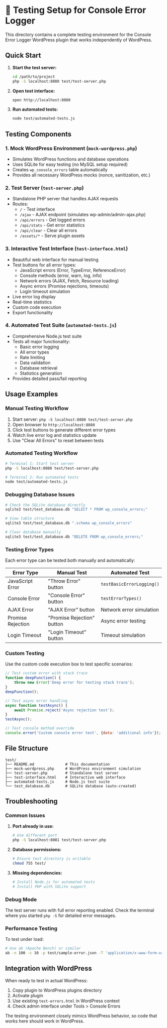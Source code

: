# 🧪 Testing Setup for Console Error Logger

This directory contains a complete testing environment for the Console Error Logger WordPress plugin that works independently of WordPress.

## Quick Start

1. **Start the test server:**
   ```bash
   cd /path/to/project
   php -S localhost:8080 test/test-server.php
   ```

2. **Open test interface:**
   ```bash
   open http://localhost:8080
   ```

3. **Run automated tests:**
   ```bash
   node test/automated-tests.js
   ```

## Testing Components

### 1. Mock WordPress Environment (`mock-wordpress.php`)
- Simulates WordPress functions and database operations
- Uses SQLite for easy testing (no MySQL setup required)
- Creates `wp_console_errors` table automatically
- Provides all necessary WordPress mocks (nonce, sanitization, etc.)

### 2. Test Server (`test-server.php`)
- Standalone PHP server that handles AJAX requests
- Routes:
  - `/` - Test interface
  - `/ajax` - AJAX endpoint (simulates wp-admin/admin-ajax.php)
  - `/api/errors` - Get logged errors
  - `/api/stats` - Get error statistics
  - `/api/clear` - Clear all errors
  - `/assets/*` - Serve plugin assets

### 3. Interactive Test Interface (`test-interface.html`)
- Beautiful web interface for manual testing
- Test buttons for all error types:
  - JavaScript errors (Error, TypeError, ReferenceError)
  - Console methods (error, warn, log, info)
  - Network errors (AJAX, Fetch, Resource loading)
  - Async errors (Promise rejections, timeouts)
  - Login timeout simulation
- Live error log display
- Real-time statistics
- Custom code execution
- Export functionality

### 4. Automated Test Suite (`automated-tests.js`)
- Comprehensive Node.js test suite
- Tests all major functionality:
  - Basic error logging
  - All error types
  - Rate limiting
  - Data validation
  - Database retrieval
  - Statistics generation
- Provides detailed pass/fail reporting

## Usage Examples

### Manual Testing Workflow
1. Start server: `php -S localhost:8080 test/test-server.php`
2. Open browser to `http://localhost:8080`
3. Click test buttons to generate different error types
4. Watch live error log and statistics update
5. Use "Clear All Errors" to reset between tests

### Automated Testing Workflow
```bash
# Terminal 1: Start test server
php -S localhost:8080 test/test-server.php

# Terminal 2: Run automated tests
node test/automated-tests.js
```

### Debugging Database Issues
```bash
# Check the SQLite database directly
sqlite3 test/test_database.db "SELECT * FROM wp_console_errors;"

# View table structure
sqlite3 test/test_database.db ".schema wp_console_errors"

# Clear database manually
sqlite3 test/test_database.db "DELETE FROM wp_console_errors;"
```

### Testing Error Types

Each error type can be tested both manually and automatically:

| Error Type | Manual Test | Automated Test |
|------------|-------------|----------------|
| JavaScript Error | "Throw Error" button | `testBasicErrorLogging()` |
| Console Error | "Console Error" button | `testErrorTypes()` |
| AJAX Error | "AJAX Error" button | Network error simulation |
| Promise Rejection | "Promise Rejection" button | Async error testing |
| Login Timeout | "Login Timeout" button | Timeout simulation |

### Custom Testing
Use the custom code execution box to test specific scenarios:

```javascript
// Test custom error with stack trace
function deepFunction() {
    throw new Error('Deep error for testing stack trace');
}
deepFunction();

// Test async error handling
async function testAsync() {
    await Promise.reject('Async rejection test');
}
testAsync();

// Test console method override
console.error('Custom console error test', {data: 'additional info'});
```

## File Structure

```
test/
├── README.md              # This documentation
├── mock-wordpress.php     # WordPress environment simulation
├── test-server.php        # Standalone test server
├── test-interface.html    # Interactive web interface
├── automated-tests.js     # Node.js test suite
└── test_database.db       # SQLite database (auto-created)
```

## Troubleshooting

### Common Issues

1. **Port already in use:**
   ```bash
   # Use different port
   php -S localhost:8081 test/test-server.php
   ```

2. **Database permissions:**
   ```bash
   # Ensure test directory is writable
   chmod 755 test/
   ```

3. **Missing dependencies:**
   ```bash
   # Install Node.js for automated tests
   # Install PHP with SQLite support
   ```

### Debug Mode
The test server runs with full error reporting enabled. Check the terminal where you started `php -S` for detailed error messages.

### Performance Testing
To test under load:
```bash
# Use ab (Apache Bench) or similar
ab -n 100 -c 10 -p test/sample-error.json -T 'application/x-www-form-urlencoded' http://localhost:8080/ajax
```

## Integration with WordPress

When ready to test in actual WordPress:

1. Copy plugin to WordPress plugins directory
2. Activate plugin
3. Use existing `test-errors.html` in WordPress context
4. Check admin interface under Tools > Console Errors

The testing environment closely mimics WordPress behavior, so code that works here should work in WordPress.